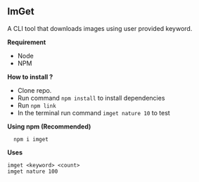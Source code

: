 ## ImGet

A CLI tool that downloads images using user provided keyword.

**Requirement** 
 - Node 
 - NPM

**How to install ?**
 - Clone repo.
 - Run command `npm install` to install dependencies
 - Run `npm link`
 - In the terminal run command `imget nature 10` to test
 
**Using npm (Recommended)**

      npm i imget

**Uses**

    imget <keyword> <count>
    imget nature 100